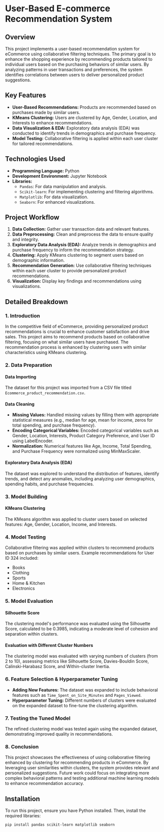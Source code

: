 # User-Based E-commerce Recommendation System

## Overview
This project implements a user-based recommendation system for eCommerce using collaborative filtering techniques. The primary goal is to enhance the shopping experience by recommending products tailored to individual users based on the purchasing behaviors of similar users. By analyzing patterns in user transactions and preferences, the system identifies correlations between users to deliver personalized product suggestions.

## Key Features
- **User-Based Recommendations:** Products are recommended based on purchases made by similar users.
- **KMeans Clustering:** Users are clustered by Age, Gender, Location, and Interests to enhance recommendations.
- **Data Visualization & EDA:** Exploratory data analysis (EDA) was conducted to identify trends in demographics and purchase frequency.
- **Model Testing:** Collaborative filtering is applied within each user cluster for tailored recommendations.

## Technologies Used
- **Programming Language:** Python
- **Development Environment:** Jupyter Notebook
- **Libraries:**
  - `Pandas`: For data manipulation and analysis.
  - `Scikit-learn`: For implementing clustering and filtering algorithms.
  - `Matplotlib`: For data visualization.
  - `Seaborn`: For enhanced visualizations.

## Project Workflow
1. **Data Collection:** Gather user transaction data and relevant features.
2. **Data Preprocessing:** Clean and preprocess the data to ensure quality and integrity.
3. **Exploratory Data Analysis (EDA):** Analyze trends in demographics and purchase frequency to inform the recommendation strategy.
4. **Clustering:** Apply KMeans clustering to segment users based on demographic information.
5. **Recommendation Generation:** Use collaborative filtering techniques within each user cluster to provide personalized product recommendations.
6. **Visualization:** Display key findings and recommendations using visualizations.

## Detailed Breakdown

### 1. Introduction
In the competitive field of eCommerce, providing personalized product recommendations is crucial to enhance customer satisfaction and drive sales. This project aims to recommend products based on collaborative filtering, focusing on what similar users have purchased. The recommendation process is enhanced by clustering users with similar characteristics using KMeans clustering. 

### 2. Data Preparation

#### Data Importing
The dataset for this project was imported from a CSV file titled `Ecommerce_product_recommendation.csv`.

#### Data Cleaning
- **Missing Values:** Handled missing values by filling them with appropriate statistical measures (e.g., median for age, mean for income, zeros for total spending, and purchase frequency).
- **Encoding Categorical Variables:** Encoded categorical variables such as Gender, Location, Interests, Product Category Preference, and User ID using LabelEncoder.
- **Normalization:** Numerical features like Age, Income, Total Spending, and Purchase Frequency were normalized using MinMaxScaler.

#### Exploratory Data Analysis (EDA)
The dataset was explored to understand the distribution of features, identify trends, and detect any anomalies, including analyzing user demographics, spending habits, and purchase frequencies.

### 3. Model Building

#### KMeans Clustering
The KMeans algorithm was applied to cluster users based on selected features: Age, Gender, Location, Income, and Interests.

### 4. Model Testing
Collaborative filtering was applied within clusters to recommend products based on purchases by similar users. Example recommendations for User ID 324 included:
- Books
- Clothing
- Sports
- Home & Kitchen
- Electronics

### 5. Model Evaluation

#### Silhouette Score
The clustering model's performance was evaluated using the Silhouette Score, calculated to be 0.3985, indicating a moderate level of cohesion and separation within clusters.

#### Evaluation with Different Cluster Numbers
The clustering model was evaluated with varying numbers of clusters (from 2 to 10), assessing metrics like Silhouette Score, Davies-Bouldin Score, Calinski-Harabasz Score, and Within-cluster Inertia.

### 6. Feature Selection & Hyperparameter Tuning
- **Adding New Features:** The dataset was expanded to include behavioral features such as `Time_Spent_on_Site_Minutes` and `Pages_Viewed`.
- **Hyperparameter Tuning:** Different numbers of clusters were evaluated on the expanded dataset to fine-tune the clustering algorithm.

### 7. Testing the Tuned Model
The refined clustering model was tested again using the expanded dataset, demonstrating improved quality in recommendations.

### 8. Conclusion
This project showcases the effectiveness of using collaborative filtering enhanced by clustering for recommending products in eCommerce. By leveraging user similarities within clusters, the system provides relevant and personalized suggestions. Future work could focus on integrating more complex behavioral patterns and testing additional machine learning models to enhance recommendation accuracy.

## Installation
To run this project, ensure you have Python installed. Then, install the required libraries:

```bash
pip install pandas scikit-learn matplotlib seaborn
